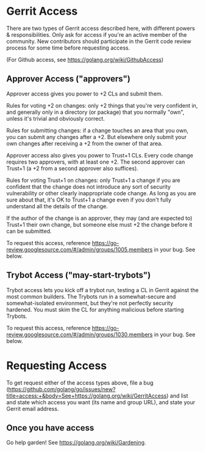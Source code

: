 # Gerrit Access

There are two types of Gerrit access described here, with different powers & responsibilities. Only ask for access if you're an active member of the community. New contributors should participate in the Gerrit code review process for some time before requesting access.

(For Github access, see https://golang.org/wiki/GithubAccess)

## Approver Access ("approvers")

Approver access gives you power to +2 CLs and submit them.

Rules for voting +2 on changes: only +2 things that you're very confident in, and generally only in a directory (or package) that you normally "own", unless it's trivial and obviously correct.

Rules for submitting changes: if a change touches an area that you own, you can submit any changes after a +2. But elsewhere only submit your own changes after receiving a +2 from the owner of that area.

Approver access also gives you power to Trust+1 CLs. Every code change requires two approvers, with at least one +2. The second approver can Trust+1 (a +2 from a second approver also suffices).

Rules for voting Trust+1 on changes: only Trust+1 a change if you are confident that the change does not introduce any sort of security vulnerability or other clearly inappropriate code change. As long as you are sure about that, it's OK to Trust+1 a change even if you don't fully understand all the details of the change.

If the author of the change is an approver, they may (and are expected to) Trust+1 their own change, but someone else must +2 the change before it can be submitted.

To request this access, reference https://go-review.googlesource.com/#/admin/groups/1005,members in your bug. See below.

## Trybot Access ("may-start-trybots")

Trybot access lets you kick off a trybot run, testing a CL in Gerrit against the most common builders. The Trybots run in a somewhat-secure and somewhat-isolated environment, but they're not perfectly security hardened. You must skim the CL for anything malicious before starting Trybots.

To request this access, reference https://go-review.googlesource.com/#/admin/groups/1030,members in your bug. See below.

# Requesting Access

To get request either of the access types above, file a bug (https://github.com/golang/go/issues/new?title=access:+&body=See+https://golang.org/wiki/GerritAccess) and list and state which access you want (its name and group URL), and state your Gerrit email address.

## Once you have access

Go help garden! See https://golang.org/wiki/Gardening.
